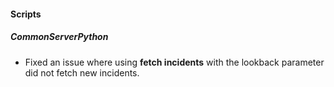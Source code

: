 
#### Scripts

##### CommonServerPython
- Fixed an issue where using **fetch incidents** with the lookback parameter did not fetch new incidents.
